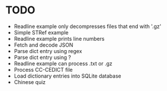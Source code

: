 # TODO

- Readline example only decompresses files that end with '.gz'
- Simple STRef example
- Readline example prints line numbers
- Fetch and decode JSON
- Parse dict entry using regex
- Parse dict entry using ?
- Readline example can process .txt or .gz
- Process CC-CEDICT file
- Load dictionary entries into SQLite database
- Chinese quiz
